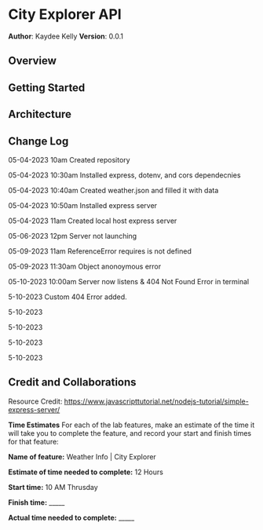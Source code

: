 # City Explorer API

**Author**: Kaydee Kelly
**Version**: 0.0.1 

## Overview
<!-- Provide a high level overview of what this application is and why you are building it, beyond the fact that it's an assignment for this class. (i.e. What's your problem domain?) -->

## Getting Started
<!-- What are the steps that a user must take in order to build this app on their own machine and get it running? -->

## Architecture
<!-- Provide a detailed description of the application design. What technologies (languages, libraries, etc) you're using, and any other relevant design information. -->

## Change Log
<!-- Use this area to document the iterative changes made to your application as each feature is successfully implemented. Use time stamps. Here's an example: --->

05-04-2023 10am Created repository

05-04-2023 10:30am Installed express, dotenv, and cors dependecnies

05-04-2023 10:40am Created weather.json and filled it with data

05-04-2023 10:50am Installed express server

05-04-2023 11am Created local host express server

05-06-2023 12pm Server not launching

05-09-2023 11am ReferenceError requires is not defined

05-09-2023 11:30am Object anonoymous error

05-10-2023 10:00am Server now listens & 404 Not Found Error in terminal

5-10-2023 Custom 404 Error added.

5-10-2023

5-10-2023

5-10-2023

5-10-2023

## Credit and Collaborations
<!-- Give credit (and a link) to other people or resources that helped you build this application. -->
Resource Credit: <https://www.javascripttutorial.net/nodejs-tutorial/simple-express-server/>

**Time Estimates**
For each of the lab features, make an estimate of the time it will take you to complete the feature, and record your start and finish times for that feature:

**Name of feature:** Weather Info | City Explorer

**Estimate of time needed to complete:** 12 Hours

**Start time:** 10 AM Thrusday

**Finish time:** _____

**Actual time needed to complete:** _____